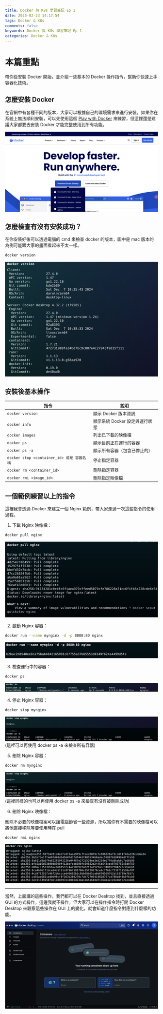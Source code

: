 ```yaml
---
title: Docker 與 K8s 學習筆記 Ep 1
date: 2025-02-23 14:17:54
tags: Docker & K8s
comments: false
keywords: Docker 與 K8s 學習筆記 Ep-1
categories: Docker & K8s
---
```


# 本篇重點

帶你從安裝 Docker 開始，並介紹一些基本的 Docker 操作指令，幫助你快速上手容器化技術。

<!-- more -->

## 怎麼安裝 Docker

在官網中有各種不同的版本，大家可以根據自己的環境需求來進行安裝。如果你在系統上無法順利安裝，可以先使用這個 [Play with Docker](https://labs.play-with-docker.com/) 來練習，但這裡還是建議大家都要去安裝 Docker 才能完整使用到所有功能。

![Docker Desktop 安裝](../images/Docker-Desktop.png)

## 怎麼檢查有沒有安裝成功？

在你安裝好後可以透過電腦的 cmd 來檢查 docker 的版本，圖中是 mac 版本的為例可能跟大家的畫面看起來不太一樣。

```bash
docker version
```

![Docker 版本](../images/Docker-version.png)

## 安裝後基本操作

| 指令                                       | 說明                           |
| ------------------------------------------ | ------------------------------ |
| `docker version`                           | 顯示 Docker 版本資訊           |
| `docker info`                              | 顯示系統 Docker 設定與運行狀態 |
| `docker images`                            | 列出已下載的映像檔             |
| `docker ps`                                | 顯示目前正在運行的容器         |
| `docker ps -a`                             | 顯示所有容器（包含已停止的）   |
| `docker stop <container_id> 或是 容器名稱` | 停止指定容器                   |
| `docker rm <container_id>`                 | 刪除指定容器                   |
| `docker rmi <image_id>`                    | 刪除指定映像檔                 |

## 一個範例練習以上的指令

這裡我會透過 Docker 來建立一個 Nginx 範例，帶大家走過一次這些指令的使用過程。

1. 下載 Nginx 映像檔：

```bash
docker pull nginx
```

![Docker pull nginx](../images/Docker-pull-ngix.png)

2. 啟動 Nginx 容器：

```bash
docker run --name mynginx -d -p 8080:80 nginx
```

![Docker run nginx](../images/Docker-run-ngix.png)

3. 檢查運行中的容器：

```bash
docker ps
```

![Docker ps](../images/Docker-ps.png)

4. 停止 Nginx 容器：

```bash
docker stop mynginx
```

![Docker stop](../images/Docker-stop.png)
(這裡可以再使用 docker ps -a 來檢查所有容器)

5. 刪除 Nginx 容器：

```bash
docker rm mynginx
```

![Docker rm](../images/Docker-stop.png)
(這裡同樣的也可以再使用 docker ps -a 來檢查有沒有被刪除成功)

6. 刪除 Nginx 映像檔：

刪除不必要的映像檔案可以讓電腦節省一些資源，所以當你有不需要的映像檔可以將他直接移除等要使用時在 pull

```bash
docker rmi nginx
```

![Docker rmi](../images/Docker-rmi.png)

---

當然，上面講的這些操作，我們都可以在 Docker Desktop 找到，並且直接透過 GUI 的方式操作，這邊我就不操作，但大家可以在操作指令時打開 Docker Desktop 來觀察這些操作在 GUI 上的變化，就會知道什麼指令對應到什麼樣的功能。

![Docker Desktop GUI](../images/Docker-GUI.png)
